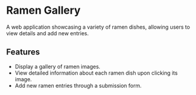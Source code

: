 # Ramen Gallery

A web application showcasing a variety of ramen dishes, allowing users to view details and add new entries.

  ## Features

- Display a gallery of ramen images.
- View detailed information about each ramen dish upon clicking its image.
- Add new ramen entries through a submission form.


